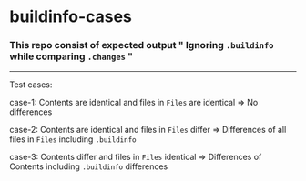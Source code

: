 # buildinfo-cases
### This repo consist of expected output " Ignoring `.buildinfo` while comparing `.changes` "
---
Test cases:

case-1: Contents are identical and files in `Files` are identical
=>  No differences

case-2: Contents are identical and files in `Files` differ
=> Differences of all files in `Files` including `.buildinfo`

case-3: Contents differ and files in `Files` identical
=> Differences of Contents including `.buildinfo` differences
